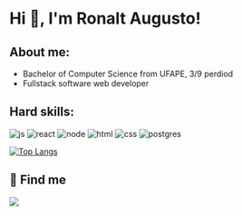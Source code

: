 # Hi 👋, I'm Ronalt Augusto! 

## About me:

* Bachelor of Computer Science from UFAPE, 3/9 perdiod
* Fullstack software web developer

## Hard skills:

![js](https://img.shields.io/badge/JavaScript-323330?style=for-the-badge&logo=javascript&logoColor=F7DF1E)
![react](https://img.shields.io/badge/React-20232A?style=for-the-badge&logo=react&logoColor=61DAFB)
![node](https://img.shields.io/badge/Node.js-339933?style=for-the-badge&logo=nodedotjs&logoColor=white)
![html](https://img.shields.io/badge/HTML5-E34F26?style=for-the-badge&logo=html5&logoColor=white)
![css](https://img.shields.io/badge/CSS3-1572B6?style=for-the-badge&logo=css3&logoColor=white)
![postgres](https://img.shields.io/badge/PostgreSQL-316192?style=for-the-badge&logo=postgresql&logoColor=white)

[![Top Langs](https://github-readme-stats.vercel.app/api/top-langs/?username=Ronalt4cs&layout=compact)](https://github.com/Ronalt4cs/github-readme-stats)

## 🔗 Find me

<a target="_blank" href="https://www.linkedin.com/in/ronalt-augusto-66202b24b/"><img src="https://img.shields.io/badge/linkedin-0A66C2?style=for-the-badge&logo=linkedin&logoColor=white"></img></a>
